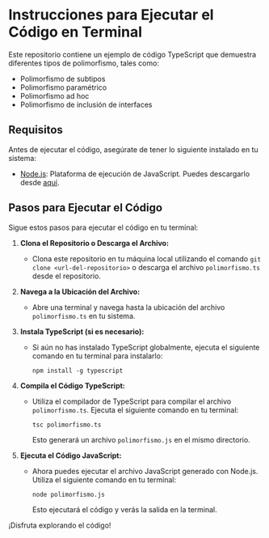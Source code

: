 # Instrucciones para Ejecutar el Código en Terminal

Este repositorio contiene un ejemplo de código TypeScript que demuestra diferentes tipos de polimorfismo, tales como:

- Polimorfismo de subtipos
- Polimorfismo paramétrico
- Polimorfismo ad hoc
- Polimorfismo de inclusión de interfaces

## Requisitos

Antes de ejecutar el código, asegúrate de tener lo siguiente instalado en tu sistema:

- [Node.js](https://nodejs.org/): Plataforma de ejecución de JavaScript. Puedes descargarlo desde [aquí](https://nodejs.org/).

## Pasos para Ejecutar el Código

Sigue estos pasos para ejecutar el código en tu terminal:

1. **Clona el Repositorio o Descarga el Archivo:**

   - Clona este repositorio en tu máquina local utilizando el comando `git clone <url-del-repositorio>` o descarga el archivo `polimorfismo.ts` desde el repositorio.

2. **Navega a la Ubicación del Archivo:**

   - Abre una terminal y navega hasta la ubicación del archivo `polimorfismo.ts` en tu sistema.

3. **Instala TypeScript (si es necesario):**

   - Si aún no has instalado TypeScript globalmente, ejecuta el siguiente comando en tu terminal para instalarlo:
     ```
     npm install -g typescript
     ```

4. **Compila el Código TypeScript:**

   - Utiliza el compilador de TypeScript para compilar el archivo `polimorfismo.ts`. Ejecuta el siguiente comando en tu terminal:
     ```
     tsc polimorfismo.ts
     ```
     Esto generará un archivo `polimorfismo.js` en el mismo directorio.

5. **Ejecuta el Código JavaScript:**
   - Ahora puedes ejecutar el archivo JavaScript generado con Node.js. Utiliza el siguiente comando en tu terminal:
     ```
     node polimorfismo.js
     ```
     Esto ejecutará el código y verás la salida en la terminal.

¡Disfruta explorando el código!

